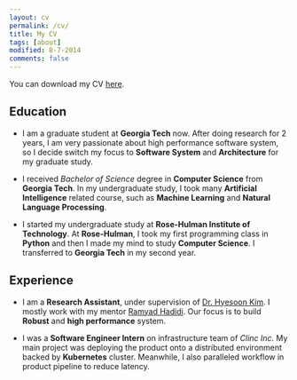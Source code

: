 ```yaml
---
layout: cv
permalink: /cv/
title: My CV
tags: [about]
modified: 8-7-2014
comments: false
---
```


You can download my CV [here](https://drive.google.com/file/d/0BwpHw8eNDWlUNXZ1V3dWeXhxYVE/view?usp=sharing). 

## Education
* I am a graduate student at **Georgia Tech** now. After doing research for 2 years, I am very passionate about
high performance software system, so I decide switch my focus to **Software System** and **Architecture** 
for my graduate study. 

* I received *Bachelor of Science* degree in **Computer Science** from **Georgia Tech**. In my undergraduate
study, I took many **Artificial Intelligence** related course, such as **Machine Learning** and **Natural Language
Processing**. 

* I started my undergraduate study at __Rose-Hulman Institute of Technology__. At **Rose-Hulman**, I took my
first programming class in **Python** and then I made my mind to study **Computer Science**. I transferred to 
**Georgia Tech** in my second year.

## Experience
* I am a **Research Assistant**, under supervision of [Dr. Hyesoon Kim](https://www.cc.gatech.edu/~hyesoon/). I
mostly work with my mentor [Ramyad Hadidi](https://ramyadhadidi.github.io). Our focus is to build **Robust** and 
**high performance** system. 

* I was a **Software Engineer Intern** on infrastructure team of *Clinc Inc*. My main project was deploying the 
product onto a distributed environment backed by **Kubernetes** cluster. Meanwhile, I also paralleled workflow
in product pipeline to reduce latency.

